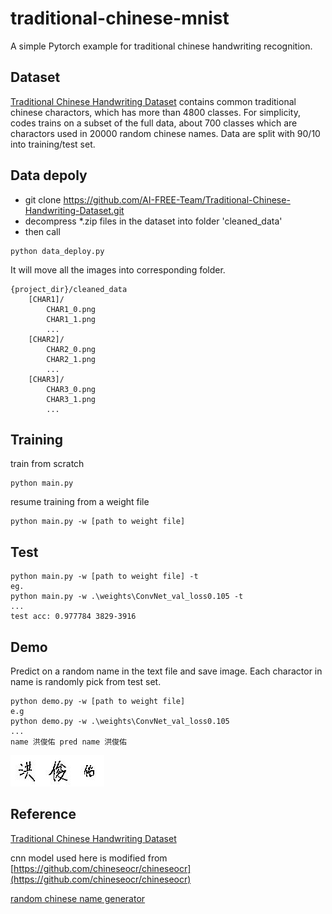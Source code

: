 # traditional-chinese-mnist
A simple Pytorch example for traditional chinese handwriting recognition.

## Dataset
[Traditional Chinese Handwriting Dataset](https://github.com/AI-FREE-Team/Traditional-Chinese-Handwriting-Dataset) contains common traditional chinese charactors, which has more than 4800 classes.
For simplicity, codes trains on a subset of the full data, about 700 classes which are charactors used in 20000 random chinese names.
Data are split with 90/10 into training/test set.

## Data depoly
- git clone https://github.com/AI-FREE-Team/Traditional-Chinese-Handwriting-Dataset.git
- decompress *.zip files in the dataset into folder 'cleaned_data'
- then call
```
python data_deploy.py
```
It will move all the images into corresponding folder.
```
{project_dir}/cleaned_data
    [CHAR1]/
        CHAR1_0.png
        CHAR1_1.png
        ...
    [CHAR2]/
        CHAR2_0.png
        CHAR2_1.png
        ...
    [CHAR3]/
        CHAR3_0.png
        CHAR3_1.png
        ...
```
## Training
train from scratch
```
python main.py 
```
resume training from a weight file
```
python main.py -w [path to weight file]
```
## Test
```
python main.py -w [path to weight file] -t
eg. 
python main.py -w .\weights\ConvNet_val_loss0.105 -t
...
test acc: 0.977784 3829-3916
```
## Demo
Predict on a random name in the text file and save image. Each charactor in name is randomly pick from test set.
```
python demo.py -w [path to weight file]
e.g
python demo.py -w .\weights\ConvNet_val_loss0.105
...
name 洪俊佑 pred name 洪俊佑
```
![demo image](https://github.com/bluesy7585/traditional-chinese-mnist/blob/main/demo.jpg)
## Reference
[Traditional Chinese Handwriting Dataset](https://github.com/AI-FREE-Team/Traditional-Chinese-Handwriting-Dataset)

cnn model used here is modified from [https://github.com/chineseocr/chineseocr](https://github.com/chineseocr/chineseocr)

[random chinese name generator](http://www.richyli.com/name/index.asp)
